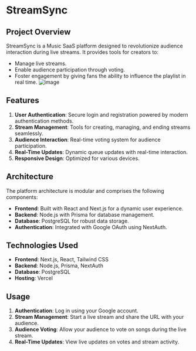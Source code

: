 # StreamSync



## Project Overview
StreamSync is a Music SaaS platform designed to revolutionize audience interaction during live streams. It provides tools for creators to:
- Manage live streams.
- Enable audience participation through voting.
- Foster engagement by giving fans the ability to influence the playlist in real time.
![image](https://github.com/user-attachments/assets/fcac1cdb-96a8-4b25-a194-9bc677e1e504)


## Features
1. **User Authentication**: Secure login and registration powered by modern authentication methods.
2. **Stream Management**: Tools for creating, managing, and ending streams seamlessly.
3. **Audience Interaction**: Real-time voting system for audience participation.
4. **Real-Time Updates**: Dynamic queue updates with real-time interaction.
5. **Responsive Design**: Optimized for various devices.

## Architecture
The platform architecture is modular and comprises the following components:
- **Frontend**: Built with React and Next.js for a dynamic user experience.
- **Backend**: Node.js with Prisma for database management.
- **Database**: PostgreSQL for robust data storage.
- **Authentication**: Integrated with Google OAuth using NextAuth.


## Technologies Used
- **Frontend**: Next.js, React, Tailwind CSS
- **Backend**: Node.js, Prisma, NextAuth
- **Database**: PostgreSQL
- **Hosting**: Vercel

## Usage
1. **Authentication**: Log in using your Google account.
2. **Stream Management**: Start a live stream and share the URL with your audience.
3. **Audience Voting**: Allow your audience to vote on songs during the live stream.
4. **Real-Time Updates**: View live updates on votes and stream activity.






